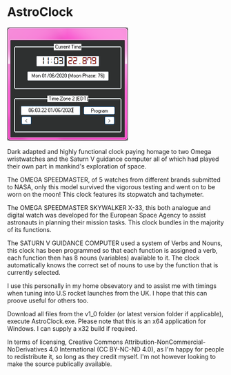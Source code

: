 # AstroClock
![ScreenShot](/ss.png)

Dark adapted and highly functional clock paying homage to two Omega wristwatches and the Saturn V guidance computer all of which had played their own part in mankind's exploration of space.

The OMEGA SPEEDMASTER, of 5 watches from different brands submitted to NASA, only this model survived the vigorous testing and went on to be worn on the moon! This clock features its stopwatch and tachymeter.

The OMEGA SPEEDMASTER SKYWALKER X-33, this both analogue and digital watch was developed for the European Space Agency to assist astronauts in planning their mission tasks. This clock bundles in the majority of its functions.

The SATURN V GUIDANCE COMPUTER used a system of Verbs and Nouns, this clock has been programmed so that each function is assigned a verb, each function then has 8 nouns (variables) available to it. The clock automatically knows the correct set of nouns to use by the function that is currently selected.

I use this personally in my home obsevatory and to assist me with timings when tuning into U.S rocket launches from the UK. I hope that this can proove useful for others too.

Download all files from the v1_0 folder (or latest version folder if applicable), execute AstroClock.exe. Please note that this is an x64 application for Windows. I can supply a x32 build if required.

In terms of licensing, Creative Commons Attribution-NonCommercial-NoDerivatives 4.0 International (CC BY-NC-ND 4.0), as I'm happy for people to redistribute it, so long as they credit myself. I'm not however looking to make the source publically available.
